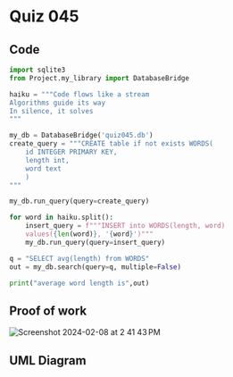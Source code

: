# Quiz 045



## Code

```py
import sqlite3
from Project.my_library import DatabaseBridge

haiku = """Code flows like a stream
Algorithms guide its way
In silence, it solves
"""

my_db = DatabaseBridge('quiz045.db')
create_query = """CREATE table if not exists WORDS(
    id INTEGER PRIMARY KEY, 
    length int, 
    word text
    )
"""

my_db.run_query(query=create_query)

for word in haiku.split():
    insert_query = f"""INSERT into WORDS(length, word)
    values({len(word)}, '{word}')"""
    my_db.run_query(query=insert_query)

q = "SELECT avg(length) from WORDS"
out = my_db.search(query=q, multiple=False)

print("average word length is",out)
```

## Proof of work

<img width="max" alt="Screenshot 2024-02-08 at 2 41 43 PM" src="https://github.com/hasmhib/unit3-2024/assets/142870448/9fe419d8-40f7-4836-8e37-775a5e490cb9">

## UML Diagram
